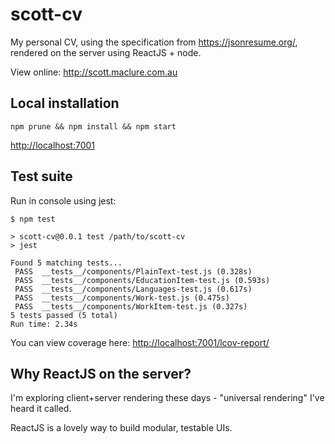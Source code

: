 # scott-cv

My personal CV, using the specification from <https://jsonresume.org/>, rendered on the server using ReactJS + node.

View online: <http://scott.maclure.com.au>

## Local installation

```
npm prune && npm install && npm start
```

<http://localhost:7001>


## Test suite

Run in console using jest:

```
$ npm test

> scott-cv@0.0.1 test /path/to/scott-cv
> jest

Found 5 matching tests...
 PASS  __tests__/components/PlainText-test.js (0.328s)
 PASS  __tests__/components/EducationItem-test.js (0.593s)
 PASS  __tests__/components/Languages-test.js (0.617s)
 PASS  __tests__/components/Work-test.js (0.475s)
 PASS  __tests__/components/WorkItem-test.js (0.327s)
5 tests passed (5 total)
Run time: 2.34s
```

You can view coverage here: <http://localhost:7001/lcov-report/>

## Why ReactJS on the server?

I'm exploring client+server rendering these days - "universal rendering" I've heard it called.

ReactJS is a lovely way to build modular, testable UIs.
